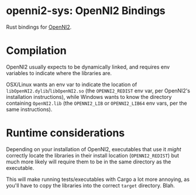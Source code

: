# openni2-sys: OpenNI2 Bindings

Rust bindings for [OpenNI2](https://github.com/occipital/OpenNI2).

# Compilation

OpenNI2 usually expects to be dynamically linked, and requires env variables
to indicate where the libraries are.

OSX/Linux wants an env var to indicate the location of `libOpenNI2.dylib`/`libOpenNI2.so` (the `OPENNI2_REDIST` env var, per OpenNI2's installation instructions), while Windows wants to know the directory containing `OpenNI2.lib` (the `OPENNI2_LIB` or `OPENNI2_LIB64` env vars, per the same instructions).

# Runtime considerations

Depending on your installation of OpenNI2, executables that use it *might*
correctly locate the libraries in their install location (`OPENNI2_REDIST`) but
much more likely will require them to be in the same directory as the executable.

This will make running tests/executables with Cargo a lot more annoying, as you'll
have to copy the libraries into the correct `target` directory. Blah.
